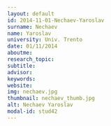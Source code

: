 ```yaml
---
layout: default 
id: 2014-11-01-Nechaev-Yaroslav
surname: Nechaev
name: Yaroslav
university: Univ. Trento
date: 01/11/2014
aboutme: 
research_topic: 
subtitle: 
advisor: 
keywords: 
website: 
img: nechaev.jpg
thumbnail: nechaev_thumb.jpg
alt: Nechaev Yaroslav
modal-id: stud42
---
```

